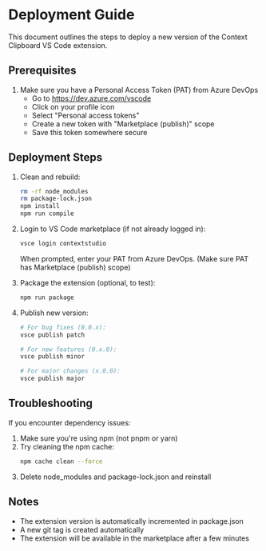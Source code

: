 # Deployment Guide

This document outlines the steps to deploy a new version of the Context Clipboard VS Code extension.

## Prerequisites

1. Make sure you have a Personal Access Token (PAT) from Azure DevOps
   - Go to https://dev.azure.com/vscode
   - Click on your profile icon
   - Select "Personal access tokens"
   - Create a new token with "Marketplace (publish)" scope
   - Save this token somewhere secure

## Deployment Steps

1. Clean and rebuild:
   ```bash
   rm -rf node_modules
   rm package-lock.json
   npm install
   npm run compile
   ```

2. Login to VS Code marketplace (if not already logged in):
   ```bash
   vsce login contextstudio
   ```
   When prompted, enter your PAT from Azure DevOps. (Make sure PAT has Marketplace (publish) scope)

3. Package the extension (optional, to test):
   ```bash
   npm run package
   ```

4. Publish new version:
   ```bash
   # For bug fixes (0.0.x):
   vsce publish patch
   
   # For new features (0.x.0):
   vsce publish minor
   
   # For major changes (x.0.0):
   vsce publish major
   ```

## Troubleshooting

If you encounter dependency issues:
1. Make sure you're using npm (not pnpm or yarn)
2. Try cleaning the npm cache:
   ```bash
   npm cache clean --force
   ```
3. Delete node_modules and package-lock.json and reinstall

## Notes

- The extension version is automatically incremented in package.json
- A new git tag is created automatically
- The extension will be available in the marketplace after a few minutes 